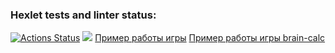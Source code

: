 ### Hexlet tests and linter status:
[![Actions Status](https://github.com/Marsianin51/frontend-project-44/workflows/hexlet-check/badge.svg)](https://github.com/Marsianin51/frontend-project-44/actions)
<a href="https://codeclimate.com/github/Marsianin51/frontend-project-44/maintainability"><img src="https://api.codeclimate.com/v1/badges/87403e472b72a7d6b4e0/maintainability" /></a>
<a href= "https://asciinema.org/a/VHWqYZW2UNTTwSIalUGtXAjXY">Пример работы игры</a>
<a href= "https://asciinema.org/a/7MIlcFowq2Y62VKNG2g816Tg0>">Пример работы игры brain-calc</a>
